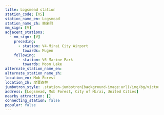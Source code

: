 ```yaml
---
title: Logsmead station
station_code: [V5]
station_name_en: Logsmead
station_name_zh: 樂米町
mm_sign: [V]
adjacent_stations:
  - mm_sign: [V]
    preceding:
      - station: V4-Mirai City Airport
        towards: Mugen
    following:
      - station: V6-Marine Park
        towards: Moon Lake
alternate_station_name_en: 
alternate_station_name_zh: 
location_en: Mob Forest
location_zh: 摩寶森林
jumbotron_style: .station-jumbotron{background-image:url(/img/bg/victoryline.png);background-repeat:no-repeat;background-size:100% 10px;background-position:0 130px}
address: [Logsmead, Mob Forest, City of Mirai, United Cities]
nearby_attraction: []
connecting_station: false
popular: false
---
```


